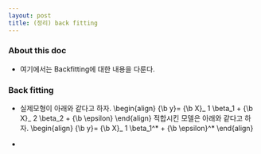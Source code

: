 ```yaml
---
layout: post
title: (정리) back fitting 
---
```


### About this doc 

- 여기에서는 Backfitting에 대한 내용을 다룬다. 

### Back fitting 

- 실제모형이 아래와 같다고 하자. 
\begin{align}
{\b y}= {\b X}_ 1 \beta_1 + {\b X}_ 2 \beta_2 + {\b \epsilon} 
\end{align}
적합시킨 모델은 아래와 같다고 하자. 
\begin{align}
{\b y}= {\b X}_ 1 \beta_1^* + {\b \epsilon}^* 
\end{align}

- 
